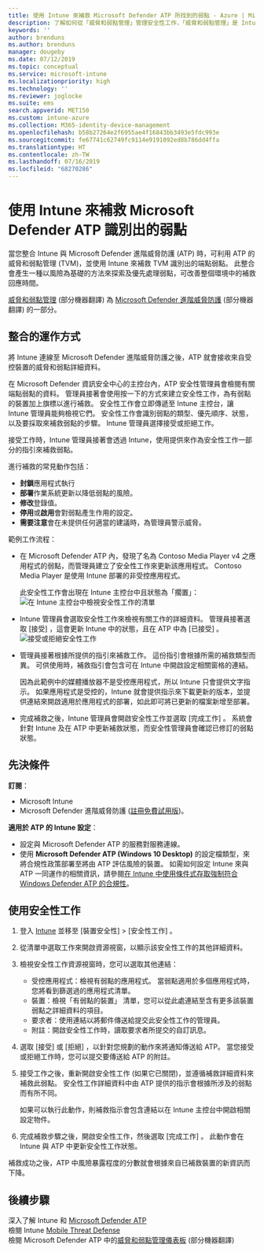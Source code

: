 ```yaml
---
title: 使用 Intune 來補救 Microsoft Defender ATP 所找到的弱點 - Azure | Microsoft Docs
description: 了解如何從「威脅和弱點管理」管理安全性工作，「威脅和弱點管理」是 Intune 主控台內 Microsoft Defender 進階威脅防護 (ATP) 的一部分。
keywords: ''
author: brenduns
ms.author: brenduns
manager: dougeby
ms.date: 07/12/2019
ms.topic: conceptual
ms.service: microsoft-intune
ms.localizationpriority: high
ms.technology: ''
ms.reviewer: joglocke
ms.suite: ems
search.appverid: MET150
ms.custom: intune-azure
ms.collection: M365-identity-device-management
ms.openlocfilehash: b58b27264e2f6955ae4f16843bb3493e5fdc993e
ms.sourcegitcommit: fe67741c62749fc9114e9191092ed8b786dd4ffa
ms.translationtype: HT
ms.contentlocale: zh-TW
ms.lasthandoff: 07/16/2019
ms.locfileid: "68270286"
---
```

# <a name="use-intune-to-remediate-vulnerabilities-identified-by-microsoft-defender-atp"></a>使用 Intune 來補救 Microsoft Defender ATP 識別出的弱點  

當您整合 Intune 與 Microsoft Defender 進階威脅防護 (ATP) 時，可利用 ATP 的威脅和弱點管理 (TVM)，並使用 Intune 來補救 TVM 識別出的端點弱點。 此整合會產生一種以風險為基礎的方法來探索及優先處理弱點，可改善整個環境中的補救回應時間。  

[威脅和弱點管理](https://docs.microsoft.com/windows/security/threat-protection/windows-defender-atp/next-gen-threat-and-vuln-mgt) \(部分機器翻譯\) 為 [Microsoft Defender 進階威脅防護](https://docs.microsoft.com/windows/security/threat-protection/windows-defender-atp/windows-defender-advanced-threat-protection) \(部分機器翻譯\) 的一部分。  

## <a name="how-integration-works"></a>整合的運作方式  

將 Intune 連線至 Microsoft Defender 進階威脅防護之後，ATP 就會接收來自受控裝置的威脅和弱點詳細資料。  

在 Microsoft Defender 資訊安全中心的主控台內，ATP 安全性管理員會檢閱有關端點弱點的資料。 管理員接著會使用按一下的方式來建立安全性工作，為有弱點的裝置加上旗標以進行補救。 安全性工作會立即傳遞至 Intune 主控台，讓 Intune 管理員能夠檢視它們。 安全性工作會識別弱點的類型、優先順序、狀態，以及要採取來補救弱點的步驟。 Intune 管理員選擇接受或拒絕工作。  

接受工作時，Intune 管理員接著會透過 Intune，使用提供來作為安全性工作一部分的指引來補救弱點。  

進行補救的常見動作包括：  
- **封鎖**應用程式執行  
- **部署**作業系統更新以降低弱點的風險。  
- **修改**登錄值。  
- **停用**或**啟用**會對弱點產生作用的設定。  
- **需要注意**會在未提供任何適當的建議時，為管理員警示威脅。  

範例工作流程：  
- 在 Microsoft Defender ATP 內，發現了名為 Contoso Media Player v4 之應用程式的弱點，而管理員建立了安全性工作來更新該應用程式。 Contoso Media Player 是使用 Intune 部署的非受控應用程式。  

  此安全性工作會出現在 Intune 主控台中且狀態為「擱置」：  
  ![在 Intune 主控台中檢視安全性工作的清單](./media/atp-manage-vulnerabilities/temp-security-tasks.png)
 
- Intune 管理員會選取安全性工作來檢視有關工作的詳細資料。  管理員接著選取 [接受]  ，這會更新 Intune 中的狀態，且在 ATP 中為 [已接受]  。  
  ![接受或拒絕安全性工作](./media/atp-manage-vulnerabilities/temp-accept-task.png) 
 
- 管理員接著根據所提供的指引來補救工作。  這份指引會根據所需的補救類型而異。 可供使用時，補救指引會包含可在 Intune 中開啟設定相關窗格的連結。 

  因為此範例中的媒體播放器不是受控應用程式，所以 Intune 只會提供文字指示。 如果應用程式是受控的，Intune 就會提供指示來下載更新的版本，並提供連結來開啟適用於應用程式的部署，如此即可將已更新的檔案新增至部署。 

- 完成補救之後，Intune 管理員會開啟安全性工作並選取 [完成工作]  。  系統會針對 Intune 及在 ATP 中更新補救狀態，而安全性管理員會確認已修訂的弱點狀態。  

## <a name="prerequisites"></a>先決條件  

**訂閱**：  
- Microsoft Intune  
- Microsoft Defender 進階威脅防護 ([註冊免費試用版](https://www.microsoft.com/WindowsForBusiness/windows-atp?ocid=docs-wdatp-main-abovefoldlink))。  

**適用於 ATP 的 Intune 設定**：  
- 設定與 Microsoft Defender ATP 的服務對服務連線。  
- 使用 **Microsoft Defender ATP (Windows 10 Desktop)** 的設定檔類型，來將合規性政策部署至將由 ATP 評估風險的裝置。
  如需如何設定 Intune 來與 ATP 一同運作的相關資訊，請參閱[在 Intune 中使用條件式存取強制符合 Windows Defender ATP 的合規性](https://docs.microsoft.com/intune/advanced-threat-protection#enable-microsoft-defender-atp-in-intune)。  

## <a name="work-with-security-tasks"></a>使用安全性工作  

1. 登入 [Intune](https://go.microsoft.com/fwlink/?linkid=2090973) 並移至 [裝置安全性]   > [安全性工作]  。  
2. 從清單中選取工作來開啟資源視窗，以顯示該安全性工作的其他詳細資料。  
3. 檢視安全性工作資源視窗時，您可以選取其他連結：  
   - 受控應用程式：檢視有弱點的應用程式。 當弱點適用於多個應用程式時，您將看到篩選過的應用程式清單。  
   - 裝置：檢視「有弱點的裝置」  清單，您可以從此處連結至含有更多該裝置弱點之詳細資料的項目。  
   - 要求者：使用連結以將郵件傳送給提交此安全性工作的管理員。  
   - 附註：開啟安全性工作時，讀取要求者所提交的自訂訊息。  
4. 選取 [接受]  或 [拒絕]  ，以針對您規劃的動作來將通知傳送給 ATP。 當您接受或拒絕工作時，您可以提交要傳送給 ATP 的附註。  

5. 接受工作之後，重新開啟安全性工作 (如果它已關閉)，並遵循補救詳細資料來補救此弱點。  安全性工作詳細資料中由 ATP 提供的指示會根據所涉及的弱點而有所不同。  

   如果可以執行此動作，則補救指示會包含連結以在 Intune 主控台中開啟相關設定物件。  

6. 完成補救步驟之後，開啟安全性工作，然後選取 [完成工作]  。  此動作會在 Intune 與 ATP 中更新安全性工作狀態。  

補救成功之後，ATP 中風險暴露程度的分數就會根據來自已補救裝置的新資訊而下降。 

## <a name="next-steps"></a>後續步驟
深入了解 Intune 和 [Microsoft Defender ATP](https://docs.microsoft.com/intune/advanced-threat-protection)  
檢閱 Intune [Mobile Threat Defense](https://docs.microsoft.com/intune/mobile-threat-defense)  
檢閱 Microsoft Defender ATP 中的[威脅和弱點管理儀表板](https://docs.microsoft.com/windows/security/threat-protection/windows-defender-atp/tvm-dashboard-insights) \(部分機器翻譯\)
